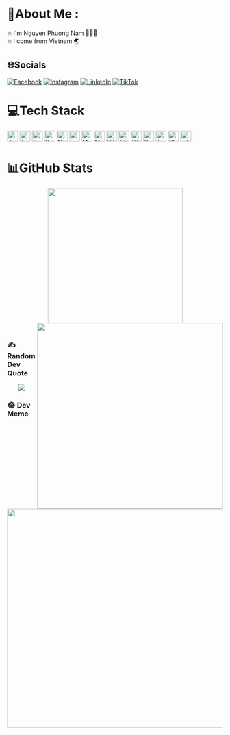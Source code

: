 <!-- <a href="#" target="_blank">
  <img src="svg/trungquandev.svg" width="1200" alt="trungquandev-official" />
</a> -->

# 💫About Me :

<div>
  <div>🔥 I'm Nguyen Phuong Nam 🐍🧑‍🎓</div>
  <div>🔥 I come from Vietnam 🌏</div>
</div>

## 🌐Socials

[![Facebook](https://img.shields.io/badge/Facebook-%231877F2.svg?logo=Facebook&logoColor=white)](https://www.facebook.com/profile.php?id=100010348932056) [![Instagram](https://img.shields.io/badge/Instagram-%23E4405F.svg?logo=Instagram&logoColor=white)](https://www.instagram.com/nblue151/) [![LinkedIn](https://img.shields.io/badge/LinkedIn-%230077B5.svg?logo=linkedin&logoColor=white)](https://www.linkedin.com/in/ph%C6%B0%C6%A1ng-nam-nguy%E1%BB%85n-b58bbb23a/) [![TikTok](https://img.shields.io/badge/TikTok-%23000000.svg?logo=TikTok&logoColor=white)](https://www.tiktok.com/@npnx151)

# 💻Tech Stack

<span><img src="https://img.shields.io/badge/JavaScript-282C34?logo=javascript&logoColor=F7DF1E" alt="JavaScript logo" title="JavaScript" height="25" /></span> <span><img src="https://img.shields.io/badge/TypeScript-282C34?logo=typescript&logoColor=3178C6" alt="TypeScript logo" title="TypeScript" height="25" /></span> <span><img src="https://img.shields.io/badge/ReactJS-282C34?logo=react&logoColor=61DAFB" alt="ReactJS logo" title="ReactJS" height="25" /></span> <span><img src="https://img.shields.io/badge/Redux-282C34?logo=redux&logoColor=764ABC" alt="Redux logo" title="Redux" height="25" /></span> <span><img src="https://img.shields.io/badge/Node.js-282C34?logo=node.js&logoColor=00F200" alt="Node.js logo" title="Node.js" height="25" /></span> <span><img src="https://img.shields.io/badge/Express-282C34?logo=express&logoColor=FFFFFF" alt="Express.js logo" title="Express.js" height="25" /></span> <span><img src="https://img.shields.io/badge/MongoDB-282C34?logo=mongodb&logoColor=47A248" alt="MongoDB logo" title="MongoDB" height="25" /></span> <span><img src="https://img.shields.io/badge/MySQL-282C34?logo=mySQL&logoColor=#4479A1" alt="MySQL logo" title="MongoDB" height="25" /></span> <span><img src="https://img.shields.io/badge/HTML5-282C34?logo=html5&logoColor=E34F26" alt="HTML5 logo" title="HTML5" height="25" /></span> <span><img src="https://img.shields.io/badge/CSS3-282C34?logo=css3&logoColor=1572B6" alt="CSS3 logo" title="CSS3" height="25" /></span> <span><img src="https://img.shields.io/badge/Sass-282C34?logo=sass&logoColor=CC6699" alt="SASS logo" title="SASS" height="25" /></span> <span><img src="https://img.shields.io/badge/Bootstrap-282C34?logo=bootstrap&logoColor=7952B3" alt="Bootstrap logo" title="Bootstrap" height="25" /></span> <span><img src="https://img.shields.io/badge/Tailwind%20CSS-282C34?logo=tailwind-css&logoColor=38B2AC" alt="TailwindCSS logo" title="TailwindCSS" height="25" /></span> <span><img src="https://img.shields.io/badge/MUI-282C34?logo=mui&logoColor=#007FFF" alt="MUI logo" title="TailwindCSS" height="25" /></span> <span><img src="https://img.shields.io/badge/git-282C34?logo=git&logoColor=F05032" alt="git logo" title="git" height="25" /></span>

# 📊GitHub Stats

<div align=center>
  <a href="#" title="NamDev">
    <img width="315" align="center" src="https://github-readme-stats.vercel.app/api/top-langs/?username=NBlue&theme=dark&hide_border=false&include_all_commits=true&count_private=true&layout=compact" />
  </a>
  <a href="#" title="Trungquandev">
    <img align="right" width="434" src="https://github-readme-stats.vercel.app/api?username=NBlue&theme=dark&hide_border=false&include_all_commits=true&count_private=true" />
  </a>
</div>
<br/>

### ✍️Random Dev Quote

<div align="center">
<img  src="https://quotes-github-readme.vercel.app/api?type=horizontal&theme=tokyonight" />
</div>

### 😂 Dev Meme

<div align="center">
<img src="https://random-memer.herokuapp.com/" width="512px"/>
</div>
